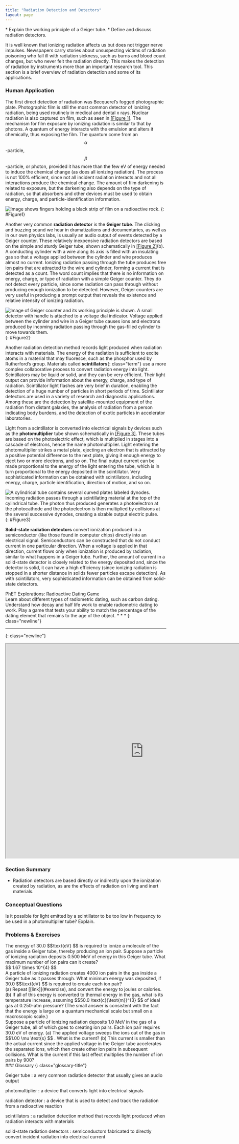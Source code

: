 ```yaml
---
title: "Radiation Detection and Detectors"
layout: page
---
```


<div class="abstract" markdown="1">
* Explain the working principle of a Geiger tube.
* Define and discuss radiation detectors.
</div>

It is well known that ionizing radiation affects us but does not trigger nerve
impulses. Newspapers carry stories about unsuspecting victims of radiation
poisoning who fall ill with radiation sickness, such as burns and blood count
changes, but who never felt the radiation directly. This makes the detection of
radiation by instruments more than an important research tool. This section is a
brief overview of radiation detection and some of its applications.

### Human Application

The first direct detection of radiation was Becquerel’s fogged photographic
plate. Photographic film is still the most common detector of ionizing
radiation, being used routinely in medical and dental x rays. Nuclear radiation
is also captured on film, such as seen in [[Figure 1]](#Figure1). The mechanism
for film exposure by ionizing radiation is similar to that by photons. A quantum
of energy interacts with the emulsion and alters it chemically, thus exposing
the film. The quantum come from an $$\alpha $$ -particle, $$\beta $$ -particle,
or photon, provided it has more than the few eV of energy needed to induce the
chemical change (as does all ionizing radiation). The process is not 100%
efficient, since not all incident radiation interacts and not all interactions
produce the chemical change. The amount of film darkening is related to
exposure, but the darkening also depends on the type of radiation, so that
absorbers and other devices must be used to obtain energy, charge, and
particle-identification information.

![Image shows fingers holding a black strip of film on a radioactive rock.](../resources/Figure_32_02_01a.jpg "Film badges contain film similar to that used in  this dental x-ray film and is sandwiched between various absorbers to determine the penetrating ability of the radiation as well as the amount. (credit: Werneuchen, Wikimedia Commons)")
{: #Figure1}

Another very common **radiation detector** is the **Geiger tube**. The clicking
and buzzing sound we hear in dramatizations and documentaries, as well as in our
own physics labs, is usually an audio output of events detected by a Geiger
counter. These relatively inexpensive radiation detectors are based on the
simple and sturdy Geiger tube, shown schematically in [[Figure 2]](#Figure2)(b).
A conducting cylinder with a wire along its axis is filled with an insulating
gas so that a voltage applied between the cylinder and wire produces almost no
current. Ionizing radiation passing through the tube produces free ion pairs
that are attracted to the wire and cylinder, forming a current that is detected
as a count. The word count implies that there is no information on energy,
charge, or type of radiation with a simple Geiger counter. They do not detect
every particle, since some radiation can pass through without producing enough
ionization to be detected. However, Geiger counters are very useful in producing
a prompt output that reveals the existence and relative intensity of ionizing
radiation.

![Image of Geiger counter and its working principle is shown. A small detector with handle is attached to a voltage dial indicator. Voltage applied between the cylinder and wire in a Geiger tube causes ions and electrons produced by incoming radiation passing through the gas-filled cylinder to move towards them.](../resources/Figure_32_02_02a.jpg "(a) Geiger counters such as this one are used for prompt monitoring of radiation levels, generally giving only relative intensity and not identifying the type or energy of the radiation. (credit: TimVickers, Wikimedia Commons) (b) Voltage applied between the cylinder and wire in a Geiger tube causes ions and electrons produced by radiation passing through the gas-filled cylinder to move towards them. The resulting current is detected and registered as a count.")
{: #Figure2}

Another radiation detection method records light produced when radiation
interacts with materials. The energy of the radiation is sufficient to excite
atoms in a material that may fluoresce, such as the phosphor used by
Rutherford’s group. Materials called **scintillators**{: class="term"} use a
more complex collaborative process to convert radiation energy into light.
Scintillators may be liquid or solid, and they can be very efficient. Their
light output can provide information about the energy, charge, and type of
radiation. Scintillator light flashes are very brief in duration, enabling the
detection of a huge number of particles in short periods of time. Scintillator
detectors are used in a variety of research and diagnostic applications. Among
these are the detection by satellite-mounted equipment of the radiation from
distant galaxies, the analysis of radiation from a person indicating body
burdens, and the detection of exotic particles in accelerator laboratories.

Light from a scintillator is converted into electrical signals by devices such
as the **photomultiplier** tube shown schematically in [[Figure 3]](#Figure3).
These tubes are based on the photoelectric effect, which is multiplied in stages
into a cascade of electrons, hence the name photomultiplier. Light entering the
photomultiplier strikes a metal plate, ejecting an electron that is attracted by
a positive potential difference to the next plate, giving it enough energy to
eject two or more electrons, and so on. The final output current can be made
proportional to the energy of the light entering the tube, which is in turn
proportional to the energy deposited in the scintillator. Very sophisticated
information can be obtained with scintillators, including energy, charge,
particle identification, direction of motion, and so on.

![A cylindrical tube contains several curved plates labeled dynodes. Incoming radiation passes through a scintillating material at the top of the cylindrical tube. The photon thus produced generates a photoelectron at the photocathode and the photoelectron is then multiplied by collisions at the several successive dynodes, creating a sizable output electric pulse.](../resources/Figure_32_02_04a.jpg "Photomultipliers use the photoelectric effect on the photocathode to convert the light output of a scintillator into an electrical signal. Each successive dynode has a more-positive potential than the last and attracts the ejected electrons, giving them more energy. The number of electrons is thus multiplied at each dynode, resulting in an easily detected output current.")
{: #Figure3}

**Solid-state radiation detectors** convert ionization produced in a
semiconductor (like those found in computer chips) directly into an electrical
signal. Semiconductors can be constructed that do not conduct current in one
particular direction. When a voltage is applied in that direction, current flows
only when ionization is produced by radiation, similar to what happens in a
Geiger tube. Further, the amount of current in a solid-state detector is closely
related to the energy deposited and, since the detector is solid, it can have a
high efficiency (since ionizing radiation is stopped in a shorter distance in
solids fewer particles escape detection). As with scintillators, very
sophisticated information can be obtained from solid-state detectors.

<div class="note" data-has-label="true"  class="interactive" data-label="" markdown="1">
<div class="title">
PhET Explorations: Radioactive Dating Game
</div>
Learn about different types of radiometric dating, such as carbon dating. Understand how decay and half life work to enable radiometric dating to work. Play a game that tests your ability to match the percentage of the dating element that remains to the age of the object. * * *
{: class="newline"}

* * *
{: class="newline"}

<div class="media" data-alt="">
<iframe width="860" height="671.4" src="https://archive.cnx.org/specials/d709a8b0-068c-11e6-bcfb-f38266817c66/radioactive-dating-game/#sim-half-life"></iframe>
</div>
</div>

### Section Summary

* Radiation detectors are based directly or indirectly upon the ionization
  created by radiation, as are the effects of radiation on living and inert
  materials.

### Conceptual Questions

<div class="exercise" data-element-type="conceptual-questions">
<div class="problem" markdown="1">
Is it possible for light emitted by a scintillator to be too low in frequency to be used in a photomultiplier tube? Explain.

</div>
</div>

### Problems &amp; Exercises

<div class="exercise" data-element-type="problems-exercises">
<div class="problem" markdown="1">
The energy of 30.0  $$\text{eV} $$
 is required to ionize a molecule of the gas inside a Geiger tube, thereby producing an ion pair. Suppose a particle of ionizing radiation deposits 0.500 MeV of energy in this Geiger tube. What maximum number of ion pairs can it create?

</div>
<div class="solution" markdown="1">
 $$ 1.67 \times 10^{4}  $$
</div>
</div>

<div class="exercise" id="exercise" data-element-type="problems-exercises">
<div class="problem"  markdown="1">
A particle of ionizing radiation creates 4000 ion pairs in the gas inside a Geiger tube as it passes through. What minimum energy was deposited, if 30.0  $$\text{eV} $$ is required to create each ion pair?

</div>
</div>

<div class="exercise"  data-element-type="problems-exercises">
<div class="problem"  markdown="1">
(a) Repeat [[link]](#exercise), and convert the energy to joules or calories. (b) If all of this energy is converted to thermal energy in the gas, what is its temperature increase, assuming  $$50.0 \text{c}{\text{m}}^{3} $$
 of ideal gas at 0.250-atm pressure? (The small answer is consistent with the fact that the energy is large on a quantum mechanical scale but small on a macroscopic scale.)

</div>
</div>

<div class="exercise"  data-element-type="problems-exercises">
<div class="problem"  markdown="1">
Suppose a particle of ionizing radiation deposits 1.0 MeV in the gas of a Geiger tube, all of which goes to creating ion pairs. Each ion pair requires 30.0 eV of energy. (a) The applied voltage sweeps the ions out of the gas in  $$1.00 \mu \text{s} $$ .
 What is the current? (b) This current is smaller than the actual current since the applied voltage in the Geiger tube accelerates the separated ions, which then create other ion pairs in subsequent collisions. What is the current if this last effect multiplies the number of ion pairs by 900?

</div>
</div>

<div class="glossary" markdown="1">
### Glossary
{: class="glossary-title"}

Geiger tube
: a very common radiation detector that usually gives an audio output

photomultiplier
: a device that converts light into electrical signals

radiation detector
: a device that is used to detect and track the radiation from a radioactive
reaction

scintillators
: a radiation detection method that records light produced when radiation
interacts with materials

solid-state radiation detectors
: semiconductors fabricated to directly convert incident radiation into
electrical current

</div>
